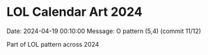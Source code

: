 # LOL Calendar Art 2024

Date: 2024-04-19 00:10:00
Message: O pattern (5,4) (commit 11/12)

Part of LOL pattern across 2024
